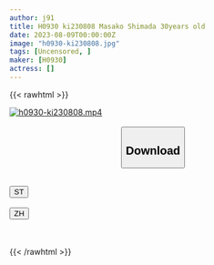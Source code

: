 ```yaml
---
author: j91
title: H0930 ki230808 Masako Shimada 30years old
date: 2023-08-09T00:00:00Z
image: "h0930-ki230808.jpg"
tags: [Uncensored, ]
maker: [H0930]
actress: []
---
```



{{< rawhtml >}}

<div class="video" data-videoid="Dkd2ZMrMKktkMBA">
    <a href="javascript:;">
        <img src="https://my.j91.asia/posts/h0930-ki230808/h0930-ki230808.jpg" width="WIDTH" height="HEIGHT" alt="h0930-ki230808.mp4" loading="lazy">
    </a>
</div>

<script type="text/javascript" src="https://j91.asia/asset/on-demand-st.js"></script>

<br>
  <link rel="stylesheet" href="https://j91.asia/asset/bs5.css">
  
  <center>
  <button class="btn btn-primary" type="button" data-bs-toggle="collapse" data-bs-target=".multi-collapse" aria-expanded="false" aria-controls="multiCollapseExample1 multiCollapseExample2"><h2>Download</h2></button></center>
</p>
<div class="row">
  <div class="col">
    <div class="collapse multi-collapse" id="multiCollapseExample1">
      <div class="card card-body">
	      	      <br>
<div class="buttons">  
<a href="https://streamtape.to/v/Dkd2ZMrMKktkMBA"><button class="btn-hover color-3"><i class="fa fa-download"></i> ST</button></a></div>
    </div>
  </div>
</div>
  <div class="col">
    <div class="collapse multi-collapse" id="multiCollapseExample2">
      <div class="card card-body">
	      <br>
<div class="buttons">
    <a href="https://lylxan.com/lyguldj19422"><button class="btn-hover color-9"><i class="fa fa-download"></i> ZH</button></a></div>
<br><br>
      </div>
    </div>
  </div>
</div>

{{< /rawhtml >}}